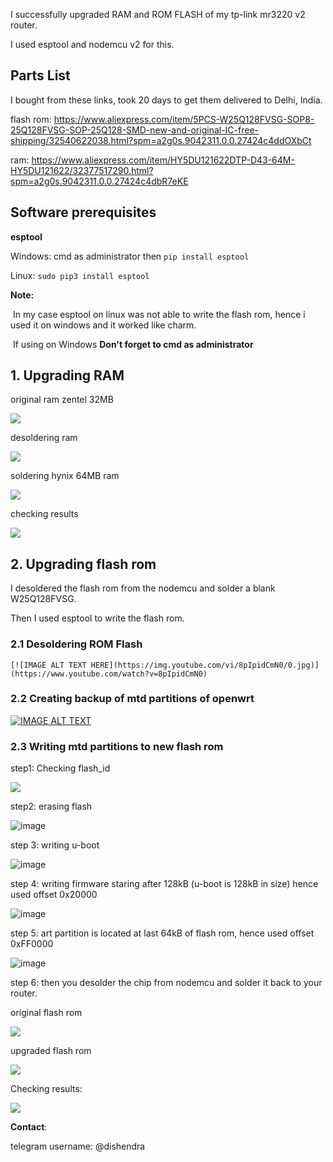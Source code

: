 I successfully upgraded RAM and ROM FLASH of my tp-link mr3220 v2 router.

I used esptool and nodemcu v2 for this. 



## Parts List

I bought from these links, took 20 days to get them delivered to Delhi, India.



flash rom: <https://www.aliexpress.com/item/5PCS-W25Q128FVSG-SOP8-25Q128FVSG-SOP-25Q128-SMD-new-and-original-IC-free-shipping/32540622038.html?spm=a2g0s.9042311.0.0.27424c4ddOXbCt>

ram: <https://www.aliexpress.com/item/HY5DU121622DTP-D43-64M-HY5DU121622/32377517290.html?spm=a2g0s.9042311.0.0.27424c4dbR7eKE>



## Software prerequisites

**esptool**

Windows: cmd as administrator then `pip install esptool`

Linux:  `sudo pip3 install esptool`



**Note:**

​	In my case esptool on linux was not able to write the flash rom, hence i used it on windows and it worked 	like charm. 

​	If using on Windows **Don't forget to cmd as administrator**



## 1. Upgrading RAM

original ram zentel 32MB

![](./images/ram.jpg)



desoldering ram

![](./images/ram1.jpg)



soldering hynix 64MB ram

![](./images/ram2.jpg)



checking results

![](./images/lede_ram.png)





## 2. Upgrading flash rom

I desoldered the flash rom from the nodemcu and solder a blank W25Q128FVSG. 

Then I used esptool to write the flash rom.



### 	2.1 Desoldering ROM Flash

 	[![IMAGE ALT TEXT HERE](https://img.youtube.com/vi/8pIpidCmN0/0.jpg)](https://www.youtube.com/watch?v=8pIpidCmN0)



### 	2.2 Creating backup of mtd partitions of openwrt

[![IMAGE ALT TEXT](http://img.youtube.com/vi/wqTCZJ7uWnI/0.jpg)](http://www.youtube.com/watch?v=wqTCZJ7uWnI "Video Title")



### 	2.3 Writing mtd partitions to new flash rom

step1: Checking flash_id

![](./images/1.PNG)



step2: erasing flash

![image](./images/2.PNG)



step 3: writing u-boot

![image](./images/3.PNG)



step 4: writing firmware staring after 128kB (u-boot is 128kB in size) hence used offset 0x20000

![image](./images/4.PNG)



step 5: art partition is located at last 64kB of flash rom, hence used offset 0xFF0000

![image](./images/5.PNG)



step 6: then you desolder  the chip from nodemcu and solder it back to your router.

original flash rom

![](./images/rom.jpg)



upgraded flash rom

![](./images/rom_upgraded.jpg)



Checking results:

![](/home/dishendra/Desktop/tp-link_mr3220_v2_openwrt/images/lede.PNG)





**Contact**:

telegram username: @dishendra

